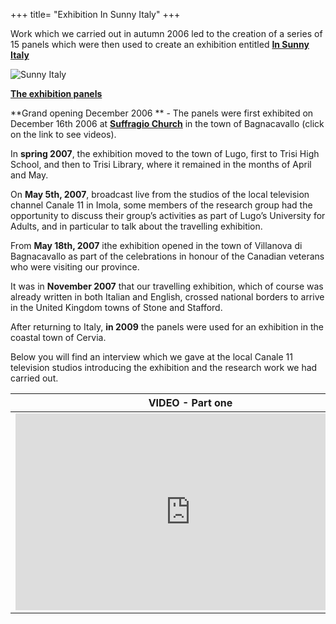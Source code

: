 +++
title= "Exhibition In Sunny Italy"
+++

<!-- img src="/images/files/sunnyitaly.jpg" WIDTH="100" HEIGHT="100" -->


Work which we carried out in autumn 2006 led to the creation of a series of 15 panels which were then used to create an exhibition entitled  **[In Sunny Italy][sunny]**

![Sunny Italy](/images/files/sunnyitaly.jpg)

**[The exhibition panels][pannelli]**
                                  
**Grand opening December 2006 ** - The panels were first exhibited on December 16th 2006 at   **[Suffragio Church][bagnacavallo]** in the town of Bagnacavallo (click on the link to see videos). 

In **spring 2007**, the exhibition moved to the town of Lugo, first to Trisi High School, and then to Trisi Library, where it remained in the months of April and May. 

On **May 5th, 2007**, broadcast live from the studios of the local television channel Canale 11 in Imola, some members of the research group had the opportunity to discuss their group’s activities as part of Lugo’s University for Adults, and in particular to talk about the travelling exhibition. 

From **May 18th, 2007** ithe exhibition opened in the town of Villanova di Bagnacavallo as part of the celebrations in honour of the Canadian veterans who were visiting our province.

It was in  **November 2007**  that our travelling exhibition, which of course was already written in both Italian and English, crossed national borders to arrive in the United Kingdom towns of Stone and Stafford.

After returning to Italy, **in 2009** the panels were used for an exhibition in the coastal town of Cervia.

Below you will find an interview which we gave at the local Canale 11 television studios introducing the exhibition and the research work we had carried out.


VIDEO - Part one  | VIDEO - Part two
---------------------|----------------------------
<iframe width="560" height="315" src="https://www.youtube.com/embed/Z891Qm4asUI" frameborder="0" allowfullscreen></iframe> | <iframe width="560" height="315" src="https://www.youtube.com/embed/aF5_cbBl8bE" frameborder="0" allowfullscreen></iframe>



<!-- table >
  <tr>
       <td width="50%"> "VIDEO - Prima parte" </td>
       <td width="50%"> "VIDEO - Seconda parte" </td>
</tr>    
<br>
<tr>
       <td width="50%"> 
<iframe width="560" height="315" src="https://www.youtube.com/embed/Z891Qm4asUI" frameborder="0" allowfullscreen></iframe>
</td>
       <td width="50%" >
<iframe width="560" height="315" src="https://www.youtube.com/embed/aF5_cbBl8bE" frameborder="0" allowfullscreen></iframe>
</td>
   </tr>

 </table-->

[sunny]: /exhibitions/sunny-italy/
[bagnacavallo]: /exhibitions/bagnacavallo/
[pannelli]: /exhibitions/pannelli/